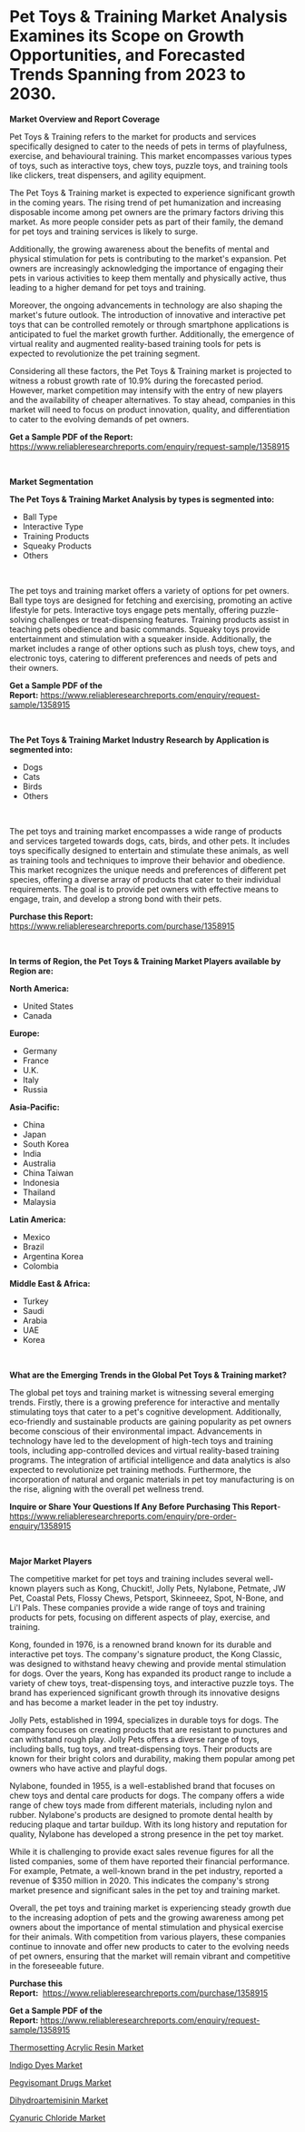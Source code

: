 <p><h1>Pet Toys & Training Market Analysis Examines its Scope on Growth Opportunities, and Forecasted Trends Spanning from 2023 to 2030.</h1></p><p><strong>Market Overview and Report Coverage</strong></p>
<p><p>Pet Toys & Training refers to the market for products and services specifically designed to cater to the needs of pets in terms of playfulness, exercise, and behavioural training. This market encompasses various types of toys, such as interactive toys, chew toys, puzzle toys, and training tools like clickers, treat dispensers, and agility equipment.</p><p>The Pet Toys & Training market is expected to experience significant growth in the coming years. The rising trend of pet humanization and increasing disposable income among pet owners are the primary factors driving this market. As more people consider pets as part of their family, the demand for pet toys and training services is likely to surge.</p><p>Additionally, the growing awareness about the benefits of mental and physical stimulation for pets is contributing to the market's expansion. Pet owners are increasingly acknowledging the importance of engaging their pets in various activities to keep them mentally and physically active, thus leading to a higher demand for pet toys and training.</p><p>Moreover, the ongoing advancements in technology are also shaping the market's future outlook. The introduction of innovative and interactive pet toys that can be controlled remotely or through smartphone applications is anticipated to fuel the market growth further. Additionally, the emergence of virtual reality and augmented reality-based training tools for pets is expected to revolutionize the pet training segment.</p><p>Considering all these factors, the Pet Toys & Training market is projected to witness a robust growth rate of 10.9% during the forecasted period. However, market competition may intensify with the entry of new players and the availability of cheaper alternatives. To stay ahead, companies in this market will need to focus on product innovation, quality, and differentiation to cater to the evolving demands of pet owners.</p></p>
<p><strong>Get a Sample PDF of the Report:</strong> <a href="https://www.reliableresearchreports.com/enquiry/request-sample/1358915">https://www.reliableresearchreports.com/enquiry/request-sample/1358915</a></p>
<p>&nbsp;</p>
<p><strong>Market Segmentation</strong></p>
<p><strong>The Pet Toys & Training Market Analysis by types is segmented into:</strong></p>
<p><ul><li>Ball Type</li><li>Interactive Type</li><li>Training Products</li><li>Squeaky Products</li><li>Others</li></ul></p>
<p>&nbsp;</p>
<p><p>The pet toys and training market offers a variety of options for pet owners. Ball type toys are designed for fetching and exercising, promoting an active lifestyle for pets. Interactive toys engage pets mentally, offering puzzle-solving challenges or treat-dispensing features. Training products assist in teaching pets obedience and basic commands. Squeaky toys provide entertainment and stimulation with a squeaker inside. Additionally, the market includes a range of other options such as plush toys, chew toys, and electronic toys, catering to different preferences and needs of pets and their owners.</p></p>
<p><strong>Get a Sample PDF of the Report:</strong>&nbsp;<a href="https://www.reliableresearchreports.com/enquiry/request-sample/1358915">https://www.reliableresearchreports.com/enquiry/request-sample/1358915</a></p>
<p>&nbsp;</p>
<p><strong>The Pet Toys & Training Market Industry Research by Application is segmented into:</strong></p>
<p><ul><li>Dogs</li><li>Cats</li><li>Birds</li><li>Others</li></ul></p>
<p>&nbsp;</p>
<p><p>The pet toys and training market encompasses a wide range of products and services targeted towards dogs, cats, birds, and other pets. It includes toys specifically designed to entertain and stimulate these animals, as well as training tools and techniques to improve their behavior and obedience. This market recognizes the unique needs and preferences of different pet species, offering a diverse array of products that cater to their individual requirements. The goal is to provide pet owners with effective means to engage, train, and develop a strong bond with their pets.</p></p>
<p><strong>Purchase this Report:</strong>&nbsp; <a href="https://www.reliableresearchreports.com/purchase/1358915">https://www.reliableresearchreports.com/purchase/1358915</a></p>
<p>&nbsp;</p>
<p><strong>In terms of Region, the Pet Toys & Training Market Players available by Region are:</strong></p>
<p>
    <p> <strong> North America: </strong>
        <ul>
            <li>United States</li>
            <li>Canada</li>
        </ul>
        </p> 
    <p> <strong> Europe: </strong>
        <ul>
            <li>Germany</li>
            <li>France</li>
            <li>U.K.</li>
            <li>Italy</li>
            <li>Russia</li>
        </ul>
        </p> 
    <p> <strong> Asia-Pacific: </strong>
        <ul>
            <li>China</li>
            <li>Japan</li>
            <li>South Korea</li>
            <li>India</li>
            <li>Australia</li>
            <li>China Taiwan</li>
            <li>Indonesia</li>
            <li>Thailand</li>
            <li>Malaysia</li>
        </ul>
        </p> 
    <p> <strong> Latin America: </strong>
        <ul>
            <li>Mexico</li>
            <li>Brazil</li>
            <li>Argentina Korea</li>
            <li>Colombia</li>
        </ul>
        </p> 
    <p> <strong> Middle East & Africa: </strong>
        <ul>
            <li>Turkey</li>
            <li>Saudi</li>
            <li>Arabia</li>
            <li>UAE</li>
            <li>Korea</li>
        </ul>
    </p>
    </p>
<p>&nbsp;</p>
<p><strong>What are the Emerging Trends in the Global Pet Toys & Training market?</strong></p>
<p><p>The global pet toys and training market is witnessing several emerging trends. Firstly, there is a growing preference for interactive and mentally stimulating toys that cater to a pet's cognitive development. Additionally, eco-friendly and sustainable products are gaining popularity as pet owners become conscious of their environmental impact. Advancements in technology have led to the development of high-tech toys and training tools, including app-controlled devices and virtual reality-based training programs. The integration of artificial intelligence and data analytics is also expected to revolutionize pet training methods. Furthermore, the incorporation of natural and organic materials in pet toy manufacturing is on the rise, aligning with the overall pet wellness trend.</p></p>
<p><strong>Inquire or Share Your Questions If Any Before Purchasing This Report</strong>- <a href="https://www.reliableresearchreports.com/enquiry/pre-order-enquiry/1358915">https://www.reliableresearchreports.com/enquiry/pre-order-enquiry/1358915</a></p>
<p>&nbsp;</p>
<p><strong>Major Market Players</strong></p>
<p><p>The competitive market for pet toys and training includes several well-known players such as Kong, Chuckit!, Jolly Pets, Nylabone, Petmate, JW Pet, Coastal Pets, Flossy Chews, Petsport, Skinneeez, Spot, N-Bone, and Li'l Pals. These companies provide a wide range of toys and training products for pets, focusing on different aspects of play, exercise, and training.</p><p>Kong, founded in 1976, is a renowned brand known for its durable and interactive pet toys. The company's signature product, the Kong Classic, was designed to withstand heavy chewing and provide mental stimulation for dogs. Over the years, Kong has expanded its product range to include a variety of chew toys, treat-dispensing toys, and interactive puzzle toys. The brand has experienced significant growth through its innovative designs and has become a market leader in the pet toy industry.</p><p>Jolly Pets, established in 1994, specializes in durable toys for dogs. The company focuses on creating products that are resistant to punctures and can withstand rough play. Jolly Pets offers a diverse range of toys, including balls, tug toys, and treat-dispensing toys. Their products are known for their bright colors and durability, making them popular among pet owners who have active and playful dogs.</p><p>Nylabone, founded in 1955, is a well-established brand that focuses on chew toys and dental care products for dogs. The company offers a wide range of chew toys made from different materials, including nylon and rubber. Nylabone's products are designed to promote dental health by reducing plaque and tartar buildup. With its long history and reputation for quality, Nylabone has developed a strong presence in the pet toy market.</p><p>While it is challenging to provide exact sales revenue figures for all the listed companies, some of them have reported their financial performance. For example, Petmate, a well-known brand in the pet industry, reported a revenue of $350 million in 2020. This indicates the company's strong market presence and significant sales in the pet toy and training market.</p><p>Overall, the pet toys and training market is experiencing steady growth due to the increasing adoption of pets and the growing awareness among pet owners about the importance of mental stimulation and physical exercise for their animals. With competition from various players, these companies continue to innovate and offer new products to cater to the evolving needs of pet owners, ensuring that the market will remain vibrant and competitive in the foreseeable future.</p></p>
<p><strong>Purchase this Report:</strong>&nbsp;&nbsp;<a href="https://www.reliableresearchreports.com/purchase/1358915">https://www.reliableresearchreports.com/purchase/1358915</a></p>
<p></p>
<p><strong>Get a Sample PDF of the Report:</strong>&nbsp;<a href="https://www.reliableresearchreports.com/enquiry/request-sample/1358915">https://www.reliableresearchreports.com/enquiry/request-sample/1358915</a></p>
<p><p><a href="https://medium.com/@deirdredavies67/thermosetting-acrylic-resin-market-size-growth-forecast-2023-2030-ea63718522f3">Thermosetting Acrylic Resin Market</a></p><p><a href="https://www.linkedin.com/pulse/indigo-dyes-market-size-2023-2030-global-industrial-rmqme/">Indigo Dyes Market</a></p><p><a href="https://github.com/gdfhhhj/Market-Research-Report-List-1/blob/main/pegvisomant-drugs-market.md">Pegvisomant Drugs Market</a></p><p><a href="https://medium.com/@deirdreclark76/dihydroartemisinin-market-size-growth-forecast-2023-2030-c5d1a2512642">Dihydroartemisinin Market</a></p><p><a href="https://www.linkedin.com/pulse/cyanuric-chloride-market-size-growth-forecast-from-2023--2ikae/">Cyanuric Chloride Market</a></p></p>
